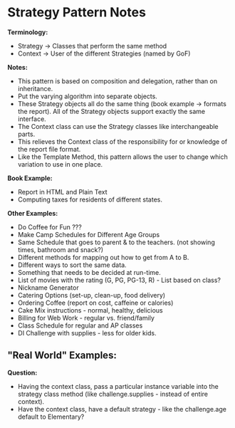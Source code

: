# Strategy Pattern Notes

**Terminology:**
- Strategy -> Classes that perform the same method
- Context -> User of the different Strategies (named by GoF)

**Notes:**
- This pattern is based on composition and delegation, rather than on inheritance.
- Put the varying algorithm into separate objects.
- These Strategy objects all do the same thing (book example -> formats the report). All of the Strategy objects support exactly the same interface. 
- The Context class can use the Strategy classes like interchangeable parts. 
- This relieves the Context class of the responsibility for or knowledge of the report file format.
- Like the Template Method, this pattern allows the user to change which variation to use in one place.

**Book Example:**
- Report in HTML and Plain Text
- Computing taxes for residents of different states.

**Other Examples:**
- Do Coffee for Fun ???
- Make Camp Schedules for Different Age Groups
- Same Schedule that goes to parent & to the teachers. (not showing times, bathroom and snack?)
- Different methods for mapping out how to get from A to B.
- Different ways to sort the same data. 
- Something that needs to be decided at run-time.
- List of movies with the rating (G, PG, PG-13, R) - List based on class?
- Nickname Generator
- Catering Options (set-up, clean-up, food delivery)
- Ordering Coffee (report on cost, caffeine or calories)
- Cake Mix instructions - normal, healthy, delicious
- Billing for Web Work - regular vs. friend/family
- Class Schedule for regular and AP classes
- DI Challenge with supplies - less for older kids.

**"Real World" Examples:**
- 

**Question:**
- Having the context class, pass a particular instance variable into the strategy class method (like challenge.supplies - instead of entire context).
- Have the context class, have a default strategy - like the challenge.age default to Elementary?
